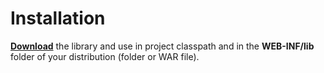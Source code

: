 # Installation #

**[Download](http://full-hibernate-plugin-for-struts2.googlecode.com/files/struts2-fullhibernatecore-plugin-1.3-GA.jar)**  the library and use in project classpath and in the **WEB-INF/lib** folder of your distribution (folder or WAR file).